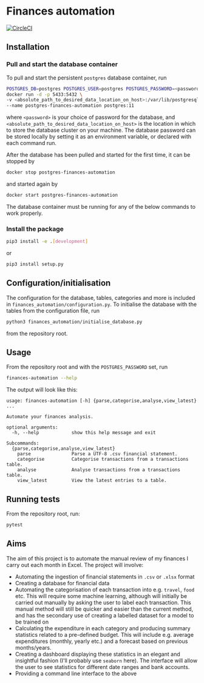 # Finances automation

[![CircleCI](https://circleci.com/gh/cortadocodes/finances-automation/tree/master.svg?style=svg)](https://circleci.com/gh/cortadocodes/finances-automation/tree/master)

## Installation
### Pull and start the database container
To pull and start the persistent `postgres` database container, run
```bash
POSTGRES_DB=postgres POSTGRES_USER=postgres POSTGRES_PASSWORD=<password> \
docker run -d -p 5433:5432 \
-v <absolute_path_to_desired_data_location_on_host>:/var/lib/postgresql/data \ 
--name postgres-finances-automation postgres:11
```
where `<password>` is your choice of password for the database, and `<absolute_path_to_desired_data_location_on_host>`
is the location in which to store the database cluster on your machine. The database password can be stored locally by 
setting it as an environment variable, or declared with each command run.

After the database has been pulled and started for the first time, it can be stopped by
```bash
docker stop postgres-finances-automation
```
and started again by
```bash
docker start postgres-finances-automation
```
The database container must be running for any of the below commands to work properly.

### Install the package
```bash
pip3 install -e .[development]
```
or
```bash
pip3 install setup.py
```

## Configuration/initialisation
The configuration for the database, tables, categories and more is included in `finances_automation/configuration.py`.
To initialise the database with the tables from the configuration file, run
```bash
python3 finances_automation/initialise_database.py
```
from the repository root.

## Usage
From the repository root and with the `POSTGRES_PASSWORD` set, run
```bash
finances-automation --help
```

The output will look like this:
```
usage: finances-automation [-h] {parse,categorise,analyse,view_latest} ...

Automate your finances analysis.

optional arguments:
  -h, --help            show this help message and exit

Subcommands:
  {parse,categorise,analyse,view_latest}
    parse               Parse a UTF-8 .csv financial statement.
    categorise          Categorise transactions from a transactions table.
    analyse             Analyse transactions from a transactions table.
    view_latest         View the latest entries to a table.
```

## Running tests
From the repository root, run:
```bash
pytest
```

## Aims
The aim of this project is to automate the manual review of my finances I carry out each month in Excel. The 
project will involve:
* Automating the ingestion of financial statements in `.csv` or `.xlsx` format
* Creating a database for financial data
* Automating the categorisation of each transaction into e.g. `travel`, `food` etc. This will require some machine 
learning, although will initially be carried out manually by asking the user to label each transaction. This manual 
method will still be quicker and easier than the current method, and has the secondary use of creating a labelled 
dataset for a model to be trained on
* Calculating the expenditure in each category and producing summary statistics related to a pre-defined budget. This
 will include e.g. average expenditures (monthly, yearly etc.) and a forecast based on previous months/years.
* Creating a dashboard displaying these statistics in an elegant and insightful fashion (I'll probably use `seaborn` 
here). The interface will allow the user to see statistics for different date ranges and bank accounts.
* Providing a command line interface to the above
